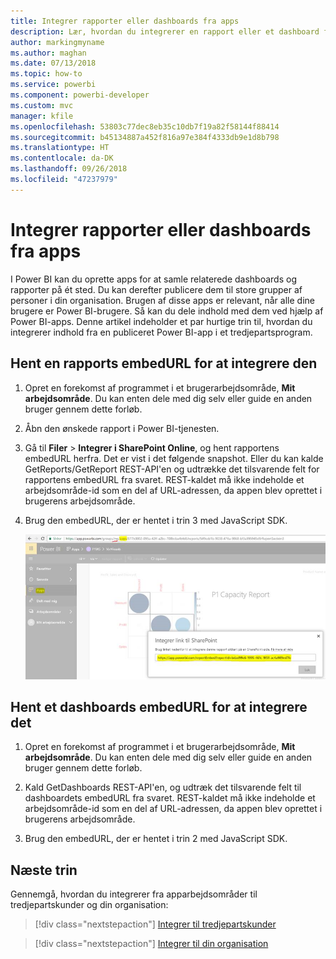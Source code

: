 ```yaml
---
title: Integrer rapporter eller dashboards fra apps
description: Lær, hvordan du integrerer en rapport eller et dashboard fra en Power BI-app og ikke et apparbejdsområde.
author: markingmyname
ms.author: maghan
ms.date: 07/13/2018
ms.topic: how-to
ms.service: powerbi
ms.component: powerbi-developer
ms.custom: mvc
manager: kfile
ms.openlocfilehash: 53803c77dec8eb35c10db7f19a82f58144f88414
ms.sourcegitcommit: b45134887a452f816a97e384f4333db9e1d8b798
ms.translationtype: HT
ms.contentlocale: da-DK
ms.lasthandoff: 09/26/2018
ms.locfileid: "47237979"
---
```

# <a name="embed-reports-or-dashboards-from-apps"></a>Integrer rapporter eller dashboards fra apps

I Power BI kan du oprette apps for at samle relaterede dashboards og rapporter på ét sted. Du kan derefter publicere dem til store grupper af personer i din organisation. Brugen af disse apps er relevant, når alle dine brugere er Power BI-brugere. Så kan du dele indhold med dem ved hjælp af Power BI-apps. Denne artikel indeholder et par hurtige trin til, hvordan du integrerer indhold fra en publiceret Power BI-app i et tredjepartsprogram.

## <a name="grab-a-report-embedurl-for-embedding"></a>Hent en rapports embedURL for at integrere den

1. Opret en forekomst af programmet i et brugerarbejdsområde, **Mit arbejdsområde**. Du kan enten dele med dig selv eller guide en anden bruger gennem dette forløb.

2. Åbn den ønskede rapport i Power BI-tjenesten.

3. Gå til **Filer** > **Integrer i SharePoint Online**, og hent rapportens embedURL herfra. Det er vist i det følgende snapshot. Eller du kan kalde GetReports/GetReport REST-API'en og udtrække det tilsvarende felt for rapportens embedURL fra svaret. REST-kaldet må ikke indeholde et arbejdsområde-id som en del af URL-adressen, da appen blev oprettet i brugerens arbejdsområde.

4. Brug den embedURL, der er hentet i trin 3 med JavaScript SDK.

    ![Integrer fra apps](media/embed-from-apps/embed-from-app.png)

## <a name="grab-a-dashboard-embedurl-for-embedding"></a>Hent et dashboards embedURL for at integrere det

1. Opret en forekomst af programmet i et brugerarbejdsområde, **Mit arbejdsområde**. Du kan enten dele med dig selv eller guide en anden bruger gennem dette forløb.

2. Kald GetDashboards REST-API'en, og udtræk det tilsvarende felt til dashboardets embedURL fra svaret. REST-kaldet må ikke indeholde et arbejdsområde-id som en del af URL-adressen, da appen blev oprettet i brugerens arbejdsområde.

3. Brug den embedURL, der er hentet i trin 2 med JavaScript SDK.

## <a name="next-steps"></a>Næste trin

Gennemgå, hvordan du integrerer fra apparbejdsområder til tredjepartskunder og din organisation:

> [!div class="nextstepaction"]
>[Integrer til tredjepartskunder](embed-sample-for-customers.md)

> [!div class="nextstepaction"]
>[Integrer til din organisation](embed-sample-for-your-organization.md)